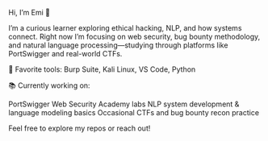 Hi, I’m Emi 👋

I’m a curious learner exploring ethical hacking, NLP, and how systems connect.
Right now I’m focusing on web security, bug bounty methodology, and natural language processing—studying through platforms like PortSwigger and real-world CTFs.

💬 Favorite tools: Burp Suite, Kali Linux, VS Code, Python

📚 Currently working on:

PortSwigger Web Security Academy labs
NLP system development & language modeling basics
Occasional CTFs and bug bounty recon practice

Feel free to explore my repos or reach out!
<!--
**emi-8/emi-8** is a ✨ _special_ ✨ repository because its `README.md` (this file) appears on your GitHub profile.

Here are some ideas to get you started:

- 🔭 I’m currently working on ...
- 🌱 I’m currently learning ...
- 👯 I’m looking to collaborate on ...
- 🤔 I’m looking for help with ...
- 💬 Ask me about ...
- 📫 How to reach me: ...
- 😄 Pronouns: ...
- ⚡ Fun fact: ...
-->
